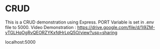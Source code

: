 # CRUD
This is a CRUD demonstration using Express.
PORT Variable is set in .env file to 5000.
Video Demonstration : https://drive.google.com/file/d/1i9ZM-vTGLHqOgRvQEORZYKxfdHrLpQ5O/view?usp=sharing

localhost:5000
